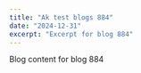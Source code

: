 ```yaml
---
title: "Ak test blogs 884"
date: "2024-12-31"
excerpt: "Excerpt for blog 884"
---
```


Blog content for blog 884